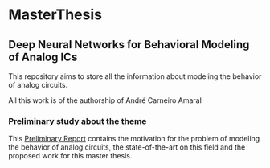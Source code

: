 # MasterThesis
## Deep Neural Networks for Behavioral Modeling of Analog ICs

This repository aims to store all the information about modeling the behavior of analog circuits.

All this work is of the authorship of André Carneiro Amaral

### Preliminary study about the theme
This [Preliminary Report](https://github.com/oAndreAmaral/MasterThesis/blob/d08fcc02aaf99800cab66a144dd528a26b251f2b/2022%20PIC2%20Andr%C3%A9%20Carneiro%20Amaral.pdf) contains the motivation for the problem of modeling the behavior of analog circuits, the state-of-the-art on this field and the proposed work for this master thesis. 

